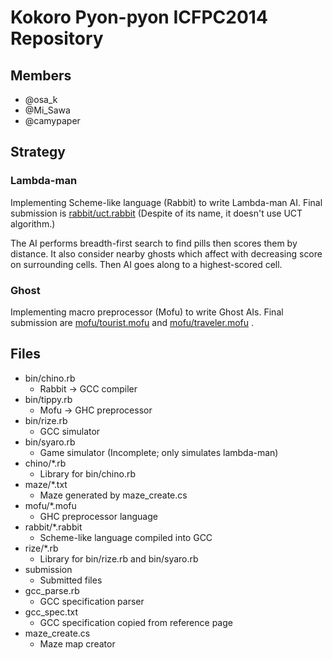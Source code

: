 # Kokoro Pyon-pyon ICFPC2014 Repository

## Members
- @osa_k
- @Mi_Sawa
- @camypaper

## Strategy
### Lambda-man
Implementing Scheme-like language (Rabbit) to write Lambda-man AI.
Final submission is [rabbit/uct.rabbit](https://github.com/osak/ICFPC2014/blob/master/rabbit/uct.rabbit)
(Despite of its name, it doesn't use UCT algorithm.)

The AI performs breadth-first search to find pills then scores them by distance.
It also consider nearby ghosts which affect with decreasing score on surrounding cells.
Then AI goes along to a highest-scored cell.

### Ghost
Implementing macro preprocessor (Mofu) to write Ghost AIs.
Final submission are [mofu/tourist.mofu](https://github.com/osak/ICFPC2014/blob/master/mofu/tourist.mofu)
and [mofu/traveler.mofu](https://github.com/osak/ICFPC2014/blob/master/mofu/traveler.mofu) .

## Files
- bin/chino.rb
    + Rabbit -> GCC compiler
- bin/tippy.rb
    + Mofu -> GHC preprocessor
- bin/rize.rb
    + GCC simulator
- bin/syaro.rb
    + Game simulator (Incomplete; only simulates lambda-man)
- chino/\*.rb
    + Library for bin/chino.rb
- maze/\*.txt
    + Maze generated by maze_create.cs
- mofu/\*.mofu
    + GHC preprocessor language
- rabbit/\*.rabbit
    + Scheme-like language compiled into GCC
- rize/\*.rb
    + Library for bin/rize.rb and bin/syaro.rb
- submission
    + Submitted files
- gcc_parse.rb
    + GCC specification parser
- gcc_spec.txt
    + GCC specification copied from reference page
- maze_create.cs
    + Maze map creator
